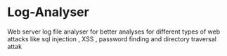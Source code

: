 # Log-Analyser
Web server log file analyser for better analyses for different types of web attacks like sql injection , XSS , password finding and directory traversal attak

